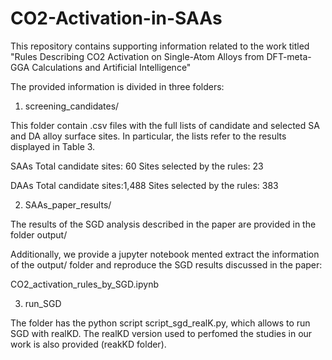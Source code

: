 # CO2-Activation-in-SAAs
This repository contains supporting information related to the work titled "Rules Describing CO2 Activation on Single-Atom Alloys from DFT-meta-GGA Calculations and Artificial Intelligence"

The provided information is divided in three folders:

1. screening_candidates/

This folder contain .csv files with the full lists of candidate and selected SA and DA alloy surface sites. In particular, the lists refer to the results displayed in Table 3.

SAAs
Total candidate sites: 60
Sites selected by the rules: 23

DAAs
Total candidate sites:1,488
Sites selected by the rules: 383

2. SAAs_paper_results/

The results of the SGD analysis described in the paper are provided in the folder output/

Additionally, we provide a jupyter notebook mented extract the information of the output/ folder and reproduce the SGD results discussed in the paper:

CO2_activation_rules_by_SGD.ipynb


3. run_SGD

The folder has the python script script_sgd_realK.py, which allows to run SGD with realKD. The realKD version used to perfomed the studies in our work is also provided (reakKD folder).  

